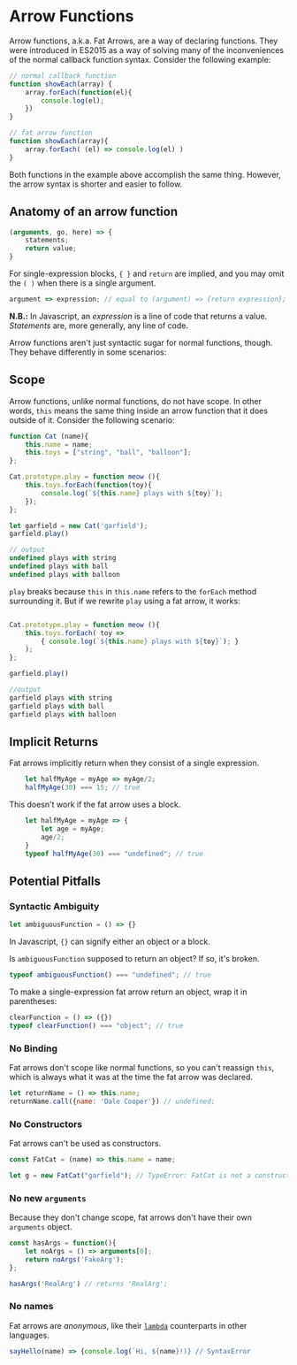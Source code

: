 # Arrow Functions

Arrow functions, a.k.a. Fat Arrows, are a way of declaring functions. They were introduced in ES2015 as a way of solving many of the inconveniences of the normal callback function syntax. Consider the following example: 

```javascript
// normal callback function
function showEach(array) {
	array.forEach(function(el){
		console.log(el);
	})
}

// fat arrow function
function showEach(array){
	array.forEach( (el) => console.log(el) )
}
```
Both functions in the example above accomplish the same thing. However, the arrow syntax is shorter and easier to follow.  

## Anatomy of an arrow function
```javascript
(arguments, go, here) => {
	statements;
	return value;
}
```

For single-expression blocks, `{ }` and `return` are implied, and you may omit the `( )` when there is a single argument. 
```javascript
argument => expression; // equal to (argument) => {return expression};
```

__N.B.:__ In Javascript, an _expression_ is a line of code that returns a value. _Statements_ are, more generally, any line of code.

Arrow functions aren't just syntactic sugar for normal functions, though. They behave differently in some scenarios:

## Scope

Arrow functions, unlike normal functions, do not have scope. In other words, `this` means the same thing inside an arrow function that it does outside of it. Consider the following scenario: 

```javascript
function Cat (name){
	this.name = name;
	this.toys = ["string", "ball", "balloon"];
};

Cat.prototype.play = function meow (){
	this.toys.forEach(function(toy){
		console.log(`${this.name} plays with ${toy}`);
	});
};

let garfield = new Cat('garfield');
garfield.play()

// output
undefined plays with string
undefined plays with ball
undefined plays with balloon
```
`play` breaks because `this` in `this.name` refers to the `forEach` method surrounding it. But if we rewrite `play` using a fat arrow, it works: 

```javascript

Cat.prototype.play = function meow (){
	this.toys.forEach( toy => 
		{ console.log(`${this.name} plays with ${toy}`); }
	);
};

garfield.play()

//output 
garfield plays with string
garfield plays with ball
garfield plays with balloon
```
## Implicit Returns

Fat arrows implicitly return when they consist of a single expression.

```javascript
	let halfMyAge = myAge => myAge/2;
	halfMyAge(30) === 15; // true
```

This doesn't work if the fat arrow uses a block.
```javascript
	let halfMyAge = myAge => {
		let age = myAge;
		age/2;
	}
	typeof halfMyAge(30) === "undefined"; // true
```

## Potential Pitfalls

### Syntactic Ambiguity

```javascript
let ambiguousFunction = () => {}
```

In Javascript, `{}` can signify either an object or a block.

Is `ambiguousFunction` supposed to return an object? If so, it's broken. 

```javascript
typeof ambiguousFunction() === "undefined"; // true
```

To make a single-expression fat arrow return an object, wrap it in parentheses: 

```javascript
clearFunction = () => ({})
typeof clearFunction() === "object"; // true
```

### No Binding

Fat arrows don't scope like normal functions, so you can't reassign `this`, which is always what it was at the time the fat arrow was declared.
```javascript
let returnName = () => this.name;
returnName.call({name: 'Dale Cooper'}) // undefined;
```

### No Constructors

Fat arrows can't be used as constructors.

```javascript
const FatCat = (name) => this.name = name;

let g = new FatCat("garfield"); // TypeError: FatCat is not a constructor
```

### No new `arguments`

Because they don't change scope, fat arrows don't have their own `arguments` object. 

```javascript
const hasArgs = function(){
	let noArgs = () => arguments[0];
	return noArgs('FakeArg');
};

hasArgs('RealArg') // returns 'RealArg';
```

### No names

Fat arrows are _anonymous_, like their [`lambda`][lambda] counterparts in other languages.  

```javascript
sayHello(name) => {console.log(`Hi, ${name}!)} // SyntaxError
```

[lambda]: https://en.wikipedia.org/wiki/Anonymous_function